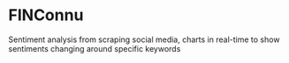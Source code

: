 # FINConnu
Sentiment analysis from scraping social media, charts in real-time to show sentiments changing around specific keywords
